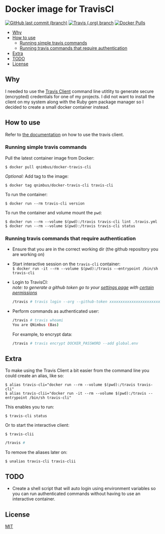 # Docker image for TravisCI <!-- omit in toc -->

[![GitHub last commit (branch)](https://img.shields.io/github/last-commit/qnimbus/docker-travis-cli/master?style=for-the-badge)](https://www.github.com/QNimbus/docker-travis-cli) [![Travis (.org) branch](https://img.shields.io/travis/QNimbus/docker-travis-cli/master?style=for-the-badge)](https://travis-ci.org/github/QNimbus/docker-travis-cli) [![Docker Pulls](https://img.shields.io/docker/pulls/qnimbus/docker-travis-cli?style=for-the-badge)](https://hub.docker.com/repository/docker/qnimbus/docker-travis-cli)

- [Why](#why)
- [How to use](#how-to-use)
  - [Running simple travis commands](#running-simple-travis-commands)
  - [Running travis commands that require authentication](#running-travis-commands-that-require-authentication)
- [Extra](#extra)
- [TODO](#todo)
- [License](#license)

## Why

I needed to use the [Travis Client](https://github.com/travis-ci/travis.rb) command line utitlity to generate secure (encrypted) credentials for one of my projects. I did not want to install the client on my system along with the Ruby gem package manager so I decided to create a small docker container instead.

## How to use

Refer to [the documentation](https://github.com/travis-ci/travis.rb#readme) on how to use the travis client.

### Running simple travis commands

Pull the latest container image from Docker:

`$ docker pull qnimbus/docker-travis-cli`

*Optional:* Add tag to the image:

`$ docker tag qnimbus/docker-travis-cli travis-cli`

To run the container:

`$ docker run --rm travis-cli version`

To run the container and volume mount the `pwd`:

`$ docker run --rm --volume $(pwd):/travis travis-cli lint .travis.yml`   
`$ docker run --rm --volume $(pwd):/travis travis-cli status`

### Running travis commands that require authentication

- Ensure that you are in the correct working dir (the github repository you are working on)
- Start interactive session on the `travis-cli` container:  
  `$ docker run -it --rm --volume $(pwd):/travis --entrypoint /bin/sh travis-cli`
- Login to TravisCI:  
  *note: to generate a github token go to your [settings page](https://github.com/settings/tokens) with [certain permissions](https://docs.travis-ci.com/user/github-oauth-scopes/#travis-ci-for-open-source-and-private-projects)*
  ```bash
  /travis # travis login --org --github-token xxxxxxxxxxxxxxxxxxxxxxxxxxxxxxxxxxxxxxxx
  ```
- Perform commands as authenticated user:   
  ```bash
  /travis # travis whoami
  You are QNimbus (Bas)
  ```

  For example, to encrypt data:

  ```bash
  /travis # travis encrypt DOCKER_PASSWORD --add global.env
  ```

## Extra

To make using the Travis Client a bit easier from the command line you could create an alias, like so:

`$ alias travis-cli="docker run --rm --volume $(pwd):/travis travis-cli"`   
`$ alias travis-clii="docker run -it --rm --volume $(pwd):/travis --entrypoint /bin/sh travis-cli"`

This enables you to run:

`$ travis-cli status`

Or to start the interactive client:

`$ travis-clii`

```bash
/travis # 
```

To remove the aliases later on:

`$ unalias travis-cli travis-clii`

## TODO

- Create a shell script that will auto login using environment variables so you can run authenticated commands without having to use an interactive container.

## License

[MIT](LICENSE)
